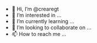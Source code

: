 - 👋 Hi, I’m @crearegt
- 👀 I’m interested in ...
- 🌱 I’m currently learning ...
- 💞️ I’m looking to collaborate on ...
- 📫 How to reach me ...

<!---
crearegt/crearegt is a ✨ special ✨ repository because its `README.md` (this file) appears on your GitHub profile.
You can click the Preview link to take a look at your changes.
--->


